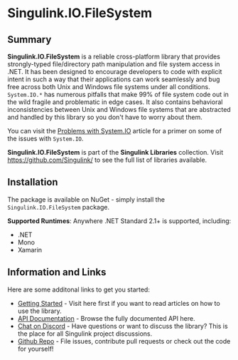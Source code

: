 <div class="article">

# Singulink.IO.FileSystem

## Summary

**Singulink.IO.FileSystem** is a reliable cross-platform library that provides strongly-typed file/directory path manipulation and file system access in .NET. It has been designed to encourage developers to code with explicit intent in such a way that their applications can work seamlessly and bug free across both Unix and Windows file systems under all conditions. `System.IO.*` has numerous pitfalls that make 99% of file system code out in the wild fragile and problematic in edge cases. It also contains behavioral inconsistencies between Unix and Windows file systems that are abstracted and handled by this library so you don't have to worry about them.

You can visit the [Problems with System.IO](articles/system.io/problems-with-system-io.md) article for a primer on some of the issues with `System.IO`.

**Singulink.IO.FileSystem** is part of the **Singulink Libraries** collection. Visit https://github.com/Singulink/ to see the full list of libraries available.

## Installation

The package is available on NuGet - simply install the `Singulink.IO.FileSystem` package.

**Supported Runtimes**: Anywhere .NET Standard 2.1+ is supported, including:
- .NET
- Mono
- Xamarin

## Information and Links

Here are some additonal links to get you started:

- [Getting Started](articles/guides/getting-started.md) - Visit here first if you want to read articles on how to use the library.
- [API Documentation](api/index.md) - Browse the fully documented API here.
- [Chat on Discord](https://discord.gg/EkQhJFsBu6) - Have questions or want to discuss the library? This is the place for all Singulink project discussions.
- [Github Repo](https://github.com/Singulink/Singulink.IO.FileSystem) - File issues, contribute pull requests or check out the code for yourself!

</div>
